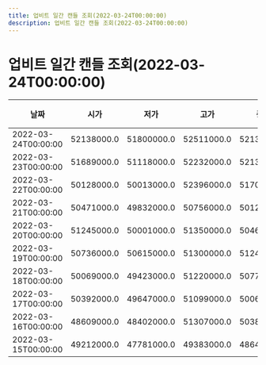 ```yaml
---
title: 업비트 일간 캔들 조회(2022-03-24T00:00:00)
description: 업비트 일간 캔들 조회(2022-03-24T00:00:00)
---
```


업비트 일간 캔들 조회(2022-03-24T00:00:00)
===

|날짜|시가|저가|고가|종가|비고|
|--|--|--|--|--|--|
|2022-03-24T00:00:00|52138000.0|51800000.0|52511000.0|52135000.0|    |
|2022-03-23T00:00:00|51689000.0|51118000.0|52232000.0|52138000.0|    |
|2022-03-22T00:00:00|50128000.0|50013000.0|52396000.0|51704000.0|    |
|2022-03-21T00:00:00|50471000.0|49832000.0|50756000.0|50128000.0|    |
|2022-03-20T00:00:00|51245000.0|50001000.0|51350000.0|50462000.0|    |
|2022-03-19T00:00:00|50736000.0|50615000.0|51300000.0|51245000.0|    |
|2022-03-18T00:00:00|50069000.0|49423000.0|51220000.0|50770000.0|    |
|2022-03-17T00:00:00|50392000.0|49647000.0|51099000.0|50069000.0|    |
|2022-03-16T00:00:00|48609000.0|48402000.0|51307000.0|50389000.0|    |
|2022-03-15T00:00:00|49212000.0|47781000.0|49383000.0|48640000.0|    |
